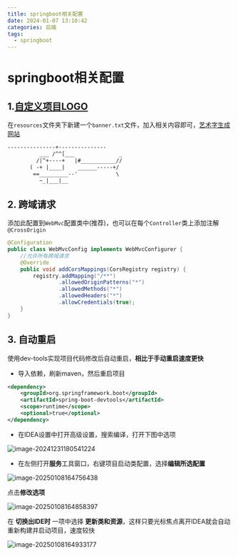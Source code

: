 ```yaml
---
title: springboot相关配置
date: 2024-01-07 13:10:42
categories: 后端
tags: 
  - springboot
---
```


# springboot相关配置

## 1.[自定义项目LOGO](https://docs.spring.io/spring-boot/docs/current/reference/html/features.html#features.spring-application.banner)

在`resources`文件夹下新建一个`banner.txt`文件，加入相关内容即可，[艺术字生成网站](https://www.bootschool.net/ascii-art)

```txt
---------------+---------------
          ___ /^^[___              _
         /|^+----+   |#___________//
       ( -+ |____|    ______-----+/
        ==_________--'            \
          ~_|___|__
```

## 2. 跨域请求

添加此配置到`WebMvc`配置类中(推荐)，也可以在每个`Controller`类上添加注解`@CrossOrigin`

```java
@Configuration
public class WebMvcConfig implements WebMvcConfigurer {
    //允许所有跨域请求
    @Override
    public void addCorsMappings(CorsRegistry registry) {
        registry.addMapping("/**")
                .allowedOriginPatterns("*")
                .allowedMethods("*")
                .allowedHeaders("*")
                .allowCredentials(true);
    }
}
```

## 3. 自动重启

使用dev-tools实现项目代码修改后自动重启，**相比于手动重启速度更快**

- 导入依赖，刷新maven，然后重启项目

```xml
<dependency>
    <groupId>org.springframework.boot</groupId>
    <artifactId>spring-boot-devtools</artifactId>
    <scope>runtime</scope>
    <optional>true</optional>
</dependency>
```

- 在IDEA设置中打开高级设置，搜索编译，打开下图中选项

![image-20241231180541224](https://s2.loli.net/2024/12/31/4JTy5dRIasjcmuQ.png)

- 在左侧打开**服务**工具窗口，右键项目启动类配置，选择**编辑所选配置**

![image-20250108164756438](C:/Users/12655/AppData/Roaming/Typora/typora-user-images/image-20250108164756438.png)

点击**修改选项**

![image-20250108164858397](C:/Users/12655/AppData/Roaming/Typora/typora-user-images/image-20250108164858397.png)

在 **切换出IDE时** 一项中选择 **更新类和资源**，这样只要光标焦点离开IDEA就会自动重新构建并启动项目，速度较快

![image-20250108164933177](C:/Users/12655/AppData/Roaming/Typora/typora-user-images/image-20250108164933177.png)

